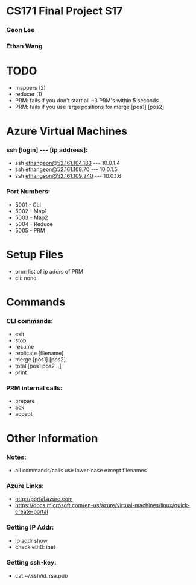 CS171 Final Project S17
==============
### Geon Lee
### Ethan Wang

TODO
==============
* mappers (2)
* reducer (1)
* PRM: fails if you don't start all ~3 PRM's within 5 seconds
* PRM: fails if you use large positions for merge [pos1] [pos2]

Azure Virtual Machines
==============
### ssh [login] --- [ip address]:
* ssh   ethangeon@52.161.104.183  ---  	10.0.1.4
* ssh   ethangeon@52.161.108.70   ---  10.0.1.5
* ssh   ethangeon@52.161.109.240  --- 10.0.1.6
### Port Numbers:
* 5001 - CLI
* 5002 - Map1
* 5003 - Map2
* 5004 - Reduce
* 5005 - PRM

Setup Files
==============
* prm: list of ip addrs of PRM
* cli: none

Commands
==============
### CLI commands:
* exit
* stop
* resume
* replicate [filename]
* merge [pos1] [pos2]
* total [pos1 pos2 ..]
* print
### PRM internal calls:
* prepare
* ack
* accept

Other Information
==============
### Notes:
* all commands/calls use lower-case except filenames
### Azure Links:
* http://portal.azure.com
* https://docs.microsoft.com/en-us/azure/virtual-machines/linux/quick-create-portal
### Getting IP Addr:
* ip addr show
* check eth0: inet
### Getting ssh-key:
* cat ~/.ssh/id_rsa.pub
